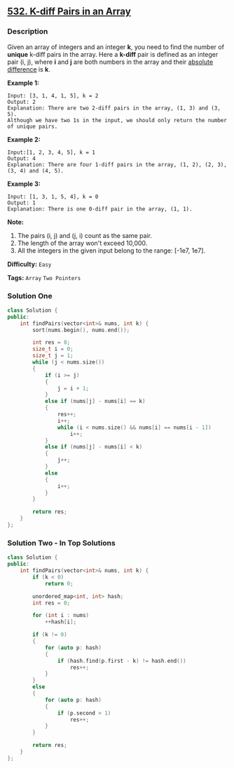 ## [532. K-diff Pairs in an Array](https://leetcode.com/problems/k-diff-pairs-in-an-array/description/)

### Description

Given an array of integers and an integer **k**, you need to find the number of **unique** k-diff pairs in the array. Here a **k-diff** pair is defined as an integer pair (i, j), where **i** and **j** are both numbers in the array and their [absolute difference](https://en.wikipedia.org/wiki/Absolute_difference) is **k**.

**Example 1:**

```
Input: [3, 1, 4, 1, 5], k = 2
Output: 2
Explanation: There are two 2-diff pairs in the array, (1, 3) and (3, 5).
Although we have two 1s in the input, we should only return the number of unique pairs.

```

**Example 2:**

```
Input:[1, 2, 3, 4, 5], k = 1
Output: 4
Explanation: There are four 1-diff pairs in the array, (1, 2), (2, 3), (3, 4) and (4, 5).
```

**Example 3:**

```
Input: [1, 3, 1, 5, 4], k = 0
Output: 1
Explanation: There is one 0-diff pair in the array, (1, 1).

```

**Note:**

1. The pairs (i, j) and (j, i) count as the same pair.
2. The length of the array won't exceed 10,000.
3. All the integers in the given input belong to the range: [-1e7, 1e7].

**Difficulty:** `Easy`

**Tags:** `Array` `Two Pointers`

### Solution One

```c++
class Solution {
public:
    int findPairs(vector<int>& nums, int k) {
        sort(nums.begin(), nums.end());

        int res = 0;
        size_t i = 0;
        size_t j = 1;
        while (j < nums.size())
        {
            if (i >= j)
            {
                j = i + 1;
            }
            else if (nums[j] - nums[i] == k)
            {
                res++;
                i++;
                while (i < nums.size() && nums[i] == nums[i - 1])
                    i++;
            }
            else if (nums[j] - nums[i] < k)
            {
                j++;
            }
            else
            {
                i++;
            }
        }

        return res;
    }
};
```

### Solution Two - In Top Solutions

```c++
class Solution {
public:
    int findPairs(vector<int>& nums, int k) {
        if (k < 0)
            return 0;

        unordered_map<int, int> hash;
        int res = 0;

        for (int i : nums)
            ++hash[i];

        if (k != 0)
        {
            for (auto p: hash)
            {
                if (hash.find(p.first - k) != hash.end())
                    res++;
            }
        }
        else
        {
            for (auto p: hash)
            {
                if (p.second > 1)
                    res++;
            }
        }

        return res;
    }
};
```
